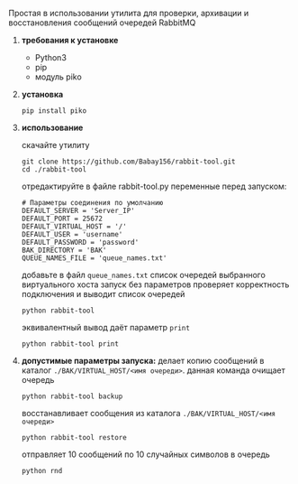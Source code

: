 Простая в использовании утилита для проверки, архивации и восстановления сообщений очередей RabbitMQ

1. **требования к установке**
    - Python3
    - pip
    - модуль piko

2. **установка**
    ```
    pip install piko
    ```
3. **использование**

   скачайте утилиту
    ```
    git clone https://github.com/Babay156/rabbit-tool.git
    cd ./rabbit-tool
    ```
    отредактируйте в файле rabbit-tool.py переменные перед запуском:
    ```
    # Параметры соединения по умолчанию
    DEFAULT_SERVER = 'Server_IP'
    DEFAULT_PORT = 25672
    DEFAULT_VIRTUAL_HOST = '/'
    DEFAULT_USER = 'username'
    DEFAULT_PASSWORD = 'password'
    BAK_DIRECTORY = 'BAK'
    QUEUE_NAMES_FILE = 'queue_names.txt'
    ```
    добавьте в файл `queue_names.txt` список очередей выбранного виртуального хоста
    запуск без параметров проверяет корректность подключения и выводит список очередей
    ```
    python rabbit-tool
    ```
    эквивалентный вывод даёт параметр `print`
    ```
    python rabbit-tool print
    ```
5. **допустимые параметры запуска:**
    делает копию сообщений в каталог `./BAK/VIRTUAL_HOST/<имя очереди>`. данная команда очищает очередь
    ```
    python rabbit-tool backup
    ```
    восстанавливает сообщения из каталога `./BAK/VIRTUAL_HOST/<имя очереди>`
    ```
    python rabbit-tool restore
    ```
    отправляет 10 сообщений по 10 случайных символов в очередь
    ```
    python rnd
    ```
